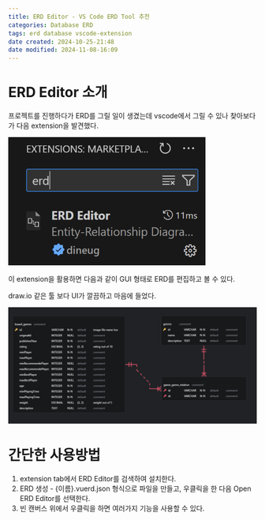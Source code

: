 ```yaml
---
title: ERD Editor - VS Code ERD Tool 추천
categories: Database ERD
tags: erd database vscode-extension
date created: 2024-10-25-21:48
date modified: 2024-11-08-16:09
---
```


# ERD Editor 소개

프로젝트를 진행하다가 ERD를 그릴 일이 생겼는데 vscode에서 그릴 수 있나 찾아보다가 다음 extension을 발견했다.

<!-- HTML 태그로 이미지 크기 조정 -->
<img src="/assets/img/posts/Pasted image 20241025214857.png" alt="ERD Editor Screenshot" width="400px">


이 extension을 활용하면 다음과 같이 GUI 형태로 ERD를 편집하고 볼 수 있다. 

draw.io 같은 툴 보다 UI가 깔끔하고 마음에 들었다.

<!-- 두 번째 이미지도 동일하게 조정 -->
<img src="/assets/img/posts/Pasted image 20241025232739.png" alt="ERD Editor Example" width="600px">


# 간단한 사용방법
1. extension tab에서 ERD Editor를 검색하여 설치한다.
2. ERD 생성 - {이름}.vuerd.json 형식으로 파일을 만들고, 우클릭을 한 다음 Open ERD Editor를 선택한다.
3. 빈 캔버스 위에서 우클릭을 하면 여러가지 기능을 사용할 수 있다.